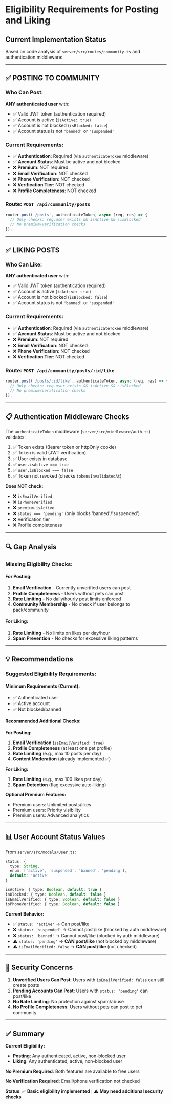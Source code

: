 # Eligibility Requirements for Posting and Liking

## Current Implementation Status

Based on code analysis of `server/src/routes/community.ts` and authentication middleware:

---

## ✅ **POSTING TO COMMUNITY** 

### **Who Can Post:**
**ANY authenticated user** with:
- ✅ Valid JWT token (authentication required)
- ✅ Account is active (`isActive: true`)
- ✅ Account is not blocked (`isBlocked: false`)
- ✅ Account status is not `'banned'` or `'suspended'`

### **Current Requirements:**
- ✅ **Authentication**: Required (via `authenticateToken` middleware)
- ✅ **Account Status**: Must be active and not blocked
- ❌ **Premium**: NOT required
- ❌ **Email Verification**: NOT checked
- ❌ **Phone Verification**: NOT checked
- ❌ **Verification Tier**: NOT checked
- ❌ **Profile Completeness**: NOT checked

### **Route**: `POST /api/community/posts`
```typescript
router.post('/posts', authenticateToken, async (req, res) => {
  // Only checks: req.user exists && isActive && !isBlocked
  // No premium/verification checks
});
```

---

## ✅ **LIKING POSTS**

### **Who Can Like:**
**ANY authenticated user** with:
- ✅ Valid JWT token (authentication required)
- ✅ Account is active (`isActive: true`)
- ✅ Account is not blocked (`isBlocked: false`)
- ✅ Account status is not `'banned'` or `'suspended'`

### **Current Requirements:**
- ✅ **Authentication**: Required (via `authenticateToken` middleware)
- ✅ **Account Status**: Must be active and not blocked
- ❌ **Premium**: NOT required
- ❌ **Email Verification**: NOT checked
- ❌ **Phone Verification**: NOT checked
- ❌ **Verification Tier**: NOT checked

### **Route**: `POST /api/community/posts/:id/like`
```typescript
router.post('/posts/:id/like', authenticateToken, async (req, res) => {
  // Only checks: req.user exists && isActive && !isBlocked
  // No premium/verification checks
});
```

---

## 📋 **Authentication Middleware Checks**

The `authenticateToken` middleware (`server/src/middleware/auth.ts`) validates:

1. ✅ Token exists (Bearer token or httpOnly cookie)
2. ✅ Token is valid (JWT verification)
3. ✅ User exists in database
4. ✅ `user.isActive === true`
5. ✅ `user.isBlocked === false`
6. ✅ Token not revoked (checks `tokensInvalidatedAt`)

**Does NOT check:**
- ❌ `isEmailVerified`
- ❌ `isPhoneVerified`
- ❌ `premium.isActive`
- ❌ `status === 'pending'` (only blocks 'banned'/'suspended')
- ❌ Verification tier
- ❌ Profile completeness

---

## 🔍 **Gap Analysis**

### **Missing Eligibility Checks:**

#### **For Posting:**
1. **Email Verification** - Currently unverified users can post
2. **Profile Completeness** - Users without pets can post
3. **Rate Limiting** - No daily/hourly post limits enforced
4. **Community Membership** - No check if user belongs to pack/community

#### **For Liking:**
1. **Rate Limiting** - No limits on likes per day/hour
2. **Spam Prevention** - No checks for excessive liking patterns

---

## 💡 **Recommendations**

### **Suggested Eligibility Requirements:**

#### **Minimum Requirements (Current):**
- ✅ Authenticated user
- ✅ Active account
- ✅ Not blocked/banned

#### **Recommended Additional Checks:**

**For Posting:**
1. **Email Verification** (`isEmailVerified: true`)
2. **Profile Completeness** (at least one pet profile)
3. **Rate Limiting** (e.g., max 10 posts per day)
4. **Content Moderation** (already implemented ✅)

**For Liking:**
1. **Rate Limiting** (e.g., max 100 likes per day)
2. **Spam Detection** (flag excessive auto-liking)

**Optional Premium Features:**
- Premium users: Unlimited posts/likes
- Premium users: Priority visibility
- Premium users: Advanced analytics

---

## 📊 **User Account Status Values**

From `server/src/models/User.ts`:

```typescript
status: {
  type: String,
  enum: ['active', 'suspended', 'banned', 'pending'],
  default: 'active'
}

isActive: { type: Boolean, default: true }
isBlocked: { type: Boolean, default: false }
isEmailVerified: { type: Boolean, default: false }
isPhoneVerified: { type: Boolean, default: false }
```

**Current Behavior:**
- ✅ `status: 'active'` → Can post/like
- ❌ `status: 'suspended'` → Cannot post/like (blocked by auth middleware)
- ❌ `status: 'banned'` → Cannot post/like (blocked by auth middleware)
- ⚠️ `status: 'pending'` → **CAN post/like** (not blocked by middleware)
- ⚠️ `isEmailVerified: false` → **CAN post/like** (not checked)

---

## 🚨 **Security Concerns**

1. **Unverified Users Can Post**: Users with `isEmailVerified: false` can still create posts
2. **Pending Accounts Can Post**: Users with `status: 'pending'` can post/like
3. **No Rate Limiting**: No protection against spam/abuse
4. **No Profile Completeness**: Users without pets can post to pet community

---

## ✅ **Summary**

**Current Eligibility:**
- **Posting**: Any authenticated, active, non-blocked user
- **Liking**: Any authenticated, active, non-blocked user

**No Premium Required**: Both features are available to free users

**No Verification Required**: Email/phone verification not checked

**Status**: ✅ **Basic eligibility implemented** | ⚠️ **May need additional security checks**

